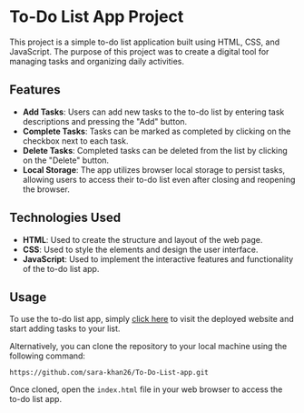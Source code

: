 # To-Do List App Project

This project is a simple to-do list application built using HTML, CSS, and JavaScript. The purpose of this project was to create a digital tool for managing tasks and organizing daily activities.

## Features

- **Add Tasks**: Users can add new tasks to the to-do list by entering task descriptions and pressing the "Add" button.
- **Complete Tasks**: Tasks can be marked as completed by clicking on the checkbox next to each task.
- **Delete Tasks**: Completed tasks can be deleted from the list by clicking on the "Delete" button.
- **Local Storage**: The app utilizes browser local storage to persist tasks, allowing users to access their to-do list even after closing and reopening the browser.

## Technologies Used

- **HTML**: Used to create the structure and layout of the web page.
- **CSS**: Used to style the elements and design the user interface.
- **JavaScript**: Used to implement the interactive features and functionality of the to-do list app.

## Usage

To use the to-do list app, simply [click here](https://sara-khan26.github.io/To-Do-List-app/) to visit the deployed website and start adding tasks to your list.

Alternatively, you can clone the repository to your local machine using the following command:

```
https://github.com/sara-khan26/To-Do-List-app.git
```

Once cloned, open the `index.html` file in your web browser to access the to-do list app.

